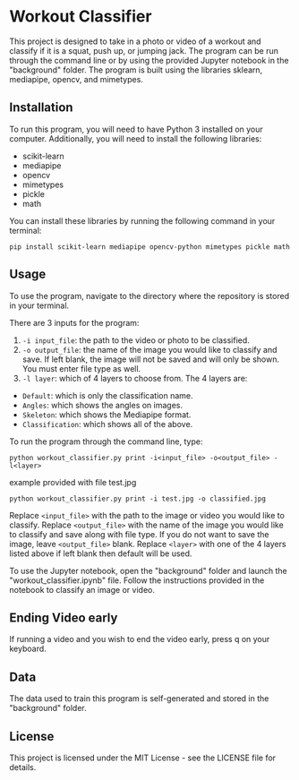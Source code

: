 # Workout Classifier

This project is designed to take in a photo or video of a workout and classify if it is a squat, push up, or jumping jack. The program can be run through the command line or by using the provided Jupyter notebook in the "background" folder. The program is built using the libraries sklearn, mediapipe, opencv, and mimetypes.

## Installation

To run this program, you will need to have Python 3 installed on your computer. Additionally, you will need to install the following libraries:

- scikit-learn
- mediapipe
- opencv
- mimetypes
- pickle
- math

You can install these libraries by running the following command in your terminal:

```shell
pip install scikit-learn mediapipe opencv-python mimetypes pickle math
```

## Usage

To use the program, navigate to the directory where the repository is stored in your terminal.

There are 3 inputs for the program:

1.  `-i input_file`: the path to the video or photo to be classified.
2.  `-o output_file`: the name of the image you would like to classify and save. If left blank, the image will not be saved and will only be shown. You must enter file type as well.
3.  `-l layer`: which of 4 layers to choose from. The 4 layers are:
   - `Default`: which is only the classification name.
   - `Angles`: which shows the angles on images.
   - `Skeleton`: which shows the Mediapipe format.
   - `Classification`: which shows all of the above.

To run the program through the command line, type:

```shell
python workout_classifier.py print -i<input_file> -o<output_file> -l<layer>
```

example provided with file test.jpg
```shell
python workout_classifier.py print -i test.jpg -o classified.jpg 
```

Replace `<input_file>` with the path to the image or video you would like to classify. Replace `<output_file>` with the name of the image you would like to classify and save along with file type. If you do not want to save the image, leave `<output_file>` blank. Replace `<layer>` with one of the 4 layers listed above if left blank then default will be used.

To use the Jupyter notebook, open the "background" folder and launch the "workout_classifier.ipynb" file. Follow the instructions provided in the notebook to classify an image or video.

## Ending Video early

If running a video and you wish to end the video early, press q on your keyboard.

## Data

The data used to train this program is self-generated and stored in the "background" folder.

## License

This project is licensed under the MIT License - see the LICENSE file for details.
